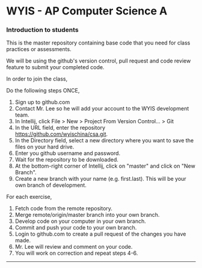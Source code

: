 # WYIS - AP Computer Science A

### Introduction to students

This is the master repository containing base code that you need for class practices or assessments.

We will be using the github's version control, pull request and code review feature to submit your completed code. 

In order to join the class, 

Do the following steps ONCE,
1. Sign up to github.com
2. Contact Mr. Lee so he will add your account to the WYIS development team.
3. In Intellij, click File > New > Project From Version Control... > Git
4. In the URL field, enter the repository https://github.com/wyischina/csa.git.
5. In the Directory field, select a new directory where you want to save the files on your hard drive.
5. Enter you github username and password. 
5. Wait for the repository to be downloaded.
5. At the bottom-right corner of Intellij, click on "master" and click on "New Branch".
5. Create a new branch with your name (e.g. first.last). This will be your own branch of development.


For each exercise,
1. Fetch code from the remote repository.
2. Merge remote/origin/master branch into your own branch.
1. Develop code on your computer in your own branch.
2. Commit and push your code to your own branch.
3. Login to github.com to create a pull request of the changes you have made.
4. Mr. Lee will review and comment on your code.
5. You will work on correction and repeat steps 4-6.
------
